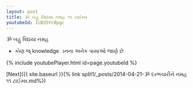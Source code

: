 ```yaml
---
layout: post
title: ૐ બહુ વિદ્યયા નમહ ૧૧ ટાઈમ્સ
youtubeId: IcB35Yc0pgc
---
```

 
 
 ૐ બહુ વિદ્યયા નમહ  
 
 -  કોણ જ્ knowledgeાનના અનેક પાસાઓ જાણે છે 
 
  
 
  
 
 
 
 
 
 


{% include youtubePlayer.html id=page.youtubeId %}
 
[Next]({{ site.baseurl }}{% link  split1/_posts/2014-04-21-ૐ દરભચારીને નમહ ૧૧ ટાઈમ્સ.md%})
 
